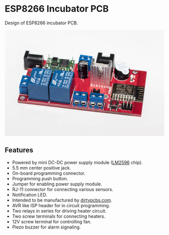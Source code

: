 # ESP8266 Incubator PCB
Design of ESP8266 incubator PCB.

![Assembled incubator](img/esp8266-incubator-assembled.jpg)

## Features

  * Powered by mini DC-DC power supply module ([LM2596](http://www.ti.com/lit/ds/symlink/lm2596.pdf) chip).
  * 5.5 mm center positive jack.
  * On-board programming connector.
  * Programming push button.
  * Jumper for enabling power supply module.
  * RJ-11 connector for connecting various sensors.
  * Notification LED.
  * Intended to be manufactured by [dirtypcbs.com](http://dirtypcbs.com/).
  * AVR like ISP header for in circuit programming.
  * Two relays in series for driving heater circuit.
  * Two screw terminals for connecting heaters.
  * 12V screw terminal for controlling fan.
  * Piezo buzzer for alarm signaling.